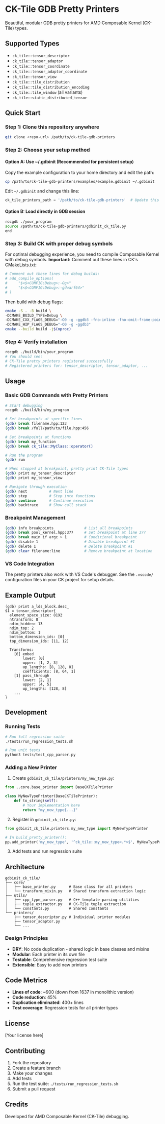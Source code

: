 # CK-Tile GDB Pretty Printers

Beautiful, modular GDB pretty printers for AMD Composable Kernel (CK-Tile) types.


## Supported Types

- `ck_tile::tensor_descriptor`
- `ck_tile::tensor_adaptor`
- `ck_tile::tensor_coordinate`
- `ck_tile::tensor_adaptor_coordinate`
- `ck_tile::tensor_view`
- `ck_tile::tile_distribution`
- `ck_tile::tile_distribution_encoding`
- `ck_tile::tile_window` (all variants)
- `ck_tile::static_distributed_tensor`

## Quick Start

### Step 1: Clone this repository anywhere
```bash
git clone <repo-url> /path/to/ck-tile-gdb-printers
```

### Step 2: Choose your setup method

#### Option A: Use ~/.gdbinit (Recommended for persistent setup)
Copy the example configuration to your home directory and edit the path:

```bash
cp /path/to/ck-tile-gdb-printers/examples/example.gdbinit ~/.gdbinit
```

Edit `~/.gdbinit` and change this line:
```python
ck_tile_printers_path = '/path/to/ck-tile-gdb-printers'  # Update this path!
```

#### Option B: Load directly in GDB session
```bash
rocgdb ./your_program
source /path/to/ck-tile-gdb-printers/gdbinit_ck_tile.py
end
```

### Step 3: Build CK with proper debug symbols

For optimal debugging experience, you need to compile Composable Kernel with debug symbols. **Important:** Comment out these lines in CK's CMakeLists.txt:

```cmake
# Comment out these lines for debug builds:
# add_compile_options(
#     "$<$<CONFIG:Debug>:-Og>"
#     "$<$<CONFIG:Debug>:-gdwarf64>"
# )
```

Then build with debug flags:
```bash
cmake -S . -B build \
-DCMAKE_BUILD_TYPE=Debug \
-DCMAKE_CXX_FLAGS_DEBUG="-O0 -g -ggdb3 -fno-inline -fno-omit-frame-pointer" \
-DCMAKE_HIP_FLAGS_DEBUG="-O0 -g -ggdb3"
cmake --build build -j$(nproc)
```

### Step 4: Verify installation

```bash
rocgdb ./build/bin/your_program
# You should see:
# CK-Tile pretty printers registered successfully
# Registered printers for: tensor_descriptor, tensor_adaptor, ...
```

## Usage

### Basic GDB Commands with Pretty Printers
```bash
# Start debugging
rocgdb ./build/bin/my_program

# Set breakpoints at specific lines
(gdb) break filename.hpp:123
(gdb) break /full/path/to/file.hpp:456

# Set breakpoints at functions
(gdb) break my_function
(gdb) break ck_tile::MyClass::operator()

# Run the program
(gdb) run

# When stopped at breakpoint, pretty print CK-Tile types
(gdb) print my_tensor_descriptor
(gdb) print my_tensor_view

# Navigate through execution
(gdb) next          # Next line
(gdb) step          # Step into functions
(gdb) continue      # Continue execution
(gdb) backtrace     # Show call stack
```

### Breakpoint Management
```bash
(gdb) info breakpoints              # List all breakpoints
(gdb) break pool_kernel.hpp:377     # Set breakpoint at line 377
(gdb) break main if argc > 1        # Conditional breakpoint
(gdb) disable 1                     # Disable breakpoint #1
(gdb) delete 1                      # Delete breakpoint #1
(gdb) clear filename:line           # Remove breakpoint at location
```

### VS Code Integration
The pretty printers also work with VS Code's debugger. See the `.vscode/` configuration files in your CK project for setup details.

## Example Output

```
(gdb) print a_lds_block.desc_
$1 = tensor_descriptor{
  element_space_size: 8192
  ntransform: 8
  ndim_hidden: 13
  ndim_top: 2
  ndim_bottom: 1
  bottom_dimension_ids: [0]
  top_dimension_ids: [11, 12]

  Transforms:
    [0] embed
        lower: [0]
        upper: [1, 2, 3]
        up_lengths: [8, 128, 8]
        coefficients: [8, 64, 1]
    [1] pass_through
        lower: [2, 1]
        upper: [4, 5]
        up_lengths: [128, 8]
    ...
}
```

## Development

### Running Tests

```bash
# Run full regression suite
./tests/run_regression_tests.sh

# Run unit tests
python3 tests/test_cpp_parser.py
```

### Adding a New Printer

1. Create `gdbinit_ck_tile/printers/my_new_type.py`:

```python
from ..core.base_printer import BaseCKTilePrinter

class MyNewTypePrinter(BaseCKTilePrinter):
    def to_string(self):
        # Your implementation here
        return "my_new_type{...}"
```

2. Register in `gdbinit_ck_tile.py`:

```python
from gdbinit_ck_tile.printers.my_new_type import MyNewTypePrinter

# In build_pretty_printer():
pp.add_printer('my_new_type', '^ck_tile::my_new_type<.*>$', MyNewTypePrinter)
```

3. Add tests and run regression suite

## Architecture

```
gdbinit_ck_tile/
├── core/
│   ├── base_printer.py      # Base class for all printers
│   └── transform_mixin.py   # Shared transform extraction logic
├── utils/
│   ├── cpp_type_parser.py   # C++ template parsing utilities
│   ├── tuple_extractor.py   # CK-Tile tuple extraction
│   └── constants.py         # Shared constants
└── printers/
    ├── tensor_descriptor.py # Individual printer modules
    ├── tensor_adaptor.py
    └── ...
```

### Design Principles

- **DRY**: No code duplication - shared logic in base classes and mixins
- **Modular**: Each printer in its own file
- **Testable**: Comprehensive regression test suite
- **Extensible**: Easy to add new printers

## Code Metrics

- **Lines of code**: ~900 (down from 1637 in monolithic version)
- **Code reduction**: 45%
- **Duplication eliminated**: 400+ lines
- **Test coverage**: Regression tests for all printer types

## License

[Your license here]

## Contributing

1. Fork the repository
2. Create a feature branch
3. Make your changes
4. Add tests
5. Run the test suite: `./tests/run_regression_tests.sh`
6. Submit a pull request

## Credits

Developed for AMD Composable Kernel (CK-Tile) debugging.

